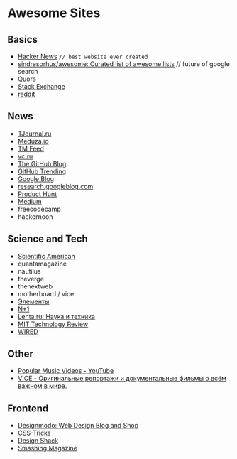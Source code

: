 # Awesome Sites
## Basics
* [Hacker News](https://news.ycombinator.com/) `// best website ever created`
* [sindresorhus/awesome: Curated list of awesome lists](https://github.com/sindresorhus/awesome) // future of google search
* [Quora](https://www.quora.com/)
* [Stack Exchange](http://stackexchange.com/sites)
* [reddit](https://www.reddit.com/)

## News
* [TJournal.ru](https://tjournal.ru/)
* [Meduza.io](https://meduza.io/)
* [TM Feed](http://tmfeed.ru/)
* [vc.ru](https://vc.ru/)
* [The GitHub Blog](https://github.com/blog/category/all)
* [GitHub Trending](https://github.com/trending)
* [Google Blog](https://blog.google/)
* [research.googleblog.com](https://research.googleblog.com/)
* [Product Hunt](https://www.producthunt.com/)
* [Medium](https://medium.com/)
* freecodecamp
* hackernoon

## Science and Tech
* [Scientific American](https://www.scientificamerican.com/)
* quantamagazine
* nautilus
* theverge
* thenextweb
* motherboard / vice
* [Элементы](http://elementy.ru/)
* [N+1](https://nplus1.ru/)
* [Lenta.ru: Наука и техника](https://lenta.ru/rubrics/science/)
* [MIT Technology Review](https://www.technologyreview.com/)
* [WIRED](https://www.wired.com/)

## Other
* [Popular Music Videos - YouTube](https://www.youtube.com/playlist?list=PLFgquLnL59alCl_2TQvOiD5Vgm1hCaGSI)
* [VICE - Оригинальные репортажи и документальные фильмы о всём важном в мире.](https://www.vice.com/ru)

## Frontend
* [Designmodo: Web Design Blog and Shop](https://designmodo.com/)
* [CSS-Tricks](https://css-tricks.com/)
* [Design Shack](https://designshack.net/)
* [Smashing Magazine](https://www.smashingmagazine.com/)
